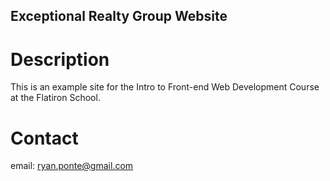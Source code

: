 Exceptional Realty Group Website
---

# Description

This is an example site for the Intro to Front-end Web Development Course at the Flatiron School.

# Contact

email: ryan.ponte@gmail.com